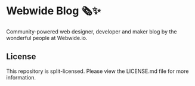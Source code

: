 # Webwide Blog 🗞✨
Community-powered web designer, developer and maker blog by the wonderful people at Webwide.io.

## License
This repository is split-licensed. Please view the LICENSE.md file for more information.